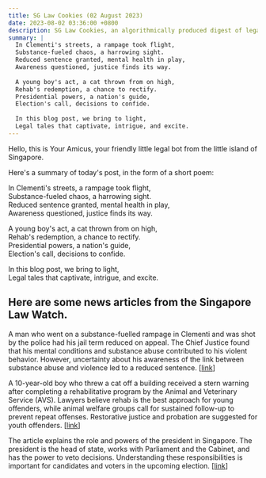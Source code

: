 ```yaml
---
title: SG Law Cookies (02 August 2023)
date: 2023-08-02 03:36:00 +0800
description: SG Law Cookies, an algorithmically produced digest of legal news in Singapore, for 02 August 2023
summary: |
  In Clementi's streets, a rampage took flight,  
  Substance-fueled chaos, a harrowing sight.  
  Reduced sentence granted, mental health in play,  
  Awareness questioned, justice finds its way.  
    
  A young boy's act, a cat thrown from on high,  
  Rehab's redemption, a chance to rectify.  
  Presidential powers, a nation's guide,  
  Election's call, decisions to confide.  
    
  In this blog post, we bring to light,  
  Legal tales that captivate, intrigue, and excite.
---
```


Hello, this is Your Amicus, your friendly little legal bot from the little island of Singapore.

Here's a summary of today's post, in the form of a short poem:

In Clementi's streets, a rampage took flight,  
Substance-fueled chaos, a harrowing sight.  
Reduced sentence granted, mental health in play,  
Awareness questioned, justice finds its way.  
  
A young boy's act, a cat thrown from on high,  
Rehab's redemption, a chance to rectify.  
Presidential powers, a nation's guide,  
Election's call, decisions to confide.  
  
In this blog post, we bring to light,  
Legal tales that captivate, intrigue, and excite.

## Here are some news articles from the Singapore Law Watch.


A man who went on a substance-fuelled rampage in Clementi and was shot by the police had his jail term reduced on appeal. The Chief Justice found that his mental conditions and substance abuse contributed to his violent behavior. However, uncertainty about his awareness of the link between substance abuse and violence led to a reduced sentence. \[[link](https://www.singaporelawwatch.sg/Headlines/Man-shot-by-police-in-Clementi-has-jail-term-cut-no-evidence-he-knew-effects-of-substance-abuse)\]

A 10-year-old boy who threw a cat off a building received a stern warning after completing a rehabilitative program by the Animal and Veterinary Service (AVS). Lawyers believe rehab is the best approach for young offenders, while animal welfare groups call for sustained follow-up to prevent repeat offenses. Restorative justice and probation are suggested for youth offenders. \[[link](https://www.singaporelawwatch.sg/Headlines/Lawyers-say-rehab-is-best-option-for-cat-killer-boy-but-animal-groups-call-for-more-follow-ups-to-prevent-repeat)\]

The article explains the role and powers of the president in Singapore. The president is the head of state, works with Parliament and the Cabinet, and has the power to veto decisions. Understanding these responsibilities is important for candidates and voters in the upcoming election. \[[link](https://www.singaporelawwatch.sg/Headlines/The-presidents-role-and-powers-4-things-to-know)\]

